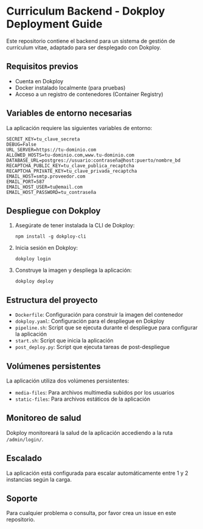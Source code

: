 # Curriculum Backend - Dokploy Deployment Guide

Este repositorio contiene el backend para un sistema de gestión de currículum vitae, adaptado para ser desplegado con Dokploy.

## Requisitos previos

- Cuenta en Dokploy
- Docker instalado localmente (para pruebas)
- Acceso a un registro de contenedores (Container Registry)

## Variables de entorno necesarias

La aplicación requiere las siguientes variables de entorno:

```
SECRET_KEY=tu_clave_secreta
DEBUG=False
URL_SERVER=https://tu-dominio.com
ALLOWED_HOSTS=tu-dominio.com,www.tu-dominio.com
DATABASE_URL=postgres://usuario:contraseña@host:puerto/nombre_bd
RECAPTCHA_PUBLIC_KEY=tu_clave_publica_recaptcha
RECAPTCHA_PRIVATE_KEY=tu_clave_privada_recaptcha
EMAIL_HOST=smtp.proveedor.com
EMAIL_PORT=587
EMAIL_HOST_USER=tu@email.com
EMAIL_HOST_PASSWORD=tu_contraseña
```

## Despliegue con Dokploy

1. Asegúrate de tener instalada la CLI de Dokploy:
   ```
   npm install -g dokploy-cli
   ```

2. Inicia sesión en Dokploy:
   ```
   dokploy login
   ```

3. Construye la imagen y despliega la aplicación:
   ```
   dokploy deploy
   ```

## Estructura del proyecto

- `Dockerfile`: Configuración para construir la imagen del contenedor
- `dokploy.yaml`: Configuración para el despliegue en Dokploy
- `pipeline.sh`: Script que se ejecuta durante el despliegue para configurar la aplicación
- `start.sh`: Script que inicia la aplicación
- `post_deploy.py`: Script que ejecuta tareas de post-despliegue

## Volúmenes persistentes

La aplicación utiliza dos volúmenes persistentes:

- `media-files`: Para archivos multimedia subidos por los usuarios
- `static-files`: Para archivos estáticos de la aplicación

## Monitoreo de salud

Dokploy monitoreará la salud de la aplicación accediendo a la ruta `/admin/login/`.

## Escalado

La aplicación está configurada para escalar automáticamente entre 1 y 2 instancias según la carga.

## Soporte

Para cualquier problema o consulta, por favor crea un issue en este repositorio.
